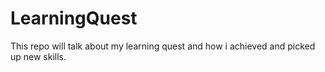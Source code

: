 # LearningQuest
This repo will talk about my learning quest and how i achieved and picked up new skills.
